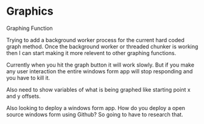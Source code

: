 # Graphics
Graphing Function

Trying to add a background worker process for the current hard coded graph method.  Once the background worker or threaded chunker is working then I can start making it more relevent to other graphing functions.

Currently when you hit the graph button it will work slowly.  But if you make any user interaction the entire windows form app will stop responding and you have to kill it.

Also need to show variables of what is being graphed like starting point x and y offsets.

Also looking to deploy a windows form app.  How do you deploy a open source windows form using Github?   So going to have to research that.

